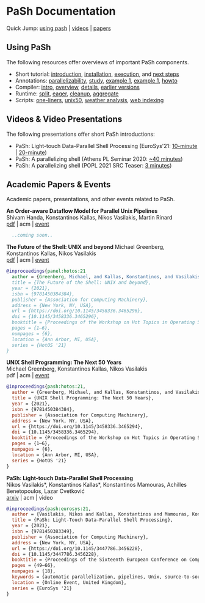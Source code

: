 # PaSh Documentation
Quick Jump: [using pash](#using-pash) | [videos](#videos--video-presentations) | [papers](#academic-papers) 

## Using PaSh

The following resources offer overviews of important PaSh components.

* Short tutorial: [introduction](./tutorial.md#introduction), [installation](./tutorial.md#installation), [execution](./tutorial.md#running-scripts), and [next steps](./tutorial.md#what-next)
* Annotations: [parallelizability](../annotations#main-parallelizability-classes), [study](../annotations#parallelizability-study-of-commands-in-gnu--posix), [example 1](../annotations#a-simple-example-chmod), [example 1](../annotations#another-example-cut), [howto](../annotations#how-to-annotate-a-command)
* Compiler: [intro](../compiler#introduction), [overview](../compiler#compiler-overview), [details](../compiler#zooming-into-fragments), [earlier versions](../compiler#earlier-versions)
* Runtime: [split](../runtime#stream-splitting), [eager](../runtime#eager-stream-polling),  [cleanup](../runtime#cleanup-logic),  [aggregate](../runtime#aggregators)
* Scripts: [one-liners](#common-unix-one-liners), [unix50](#unix-50-from-bell-labs), [weather analysis](#noaa-weather-analysis), [web indexing](#wikipedia-web-indexing)

## Videos & Video Presentations

The following presentations offer short PaSh introductions:

* PaSh: Light-touch Data-Parallel Shell Processing (EuroSys'21: [10-minute](https://www.youtube.com/watch?v=6eSZ1yirnU8) | [20-minute](https://www.youtube.com/watch?v=Je-jt2pNA-s))
* PaSh: A parallelizing shell (Athens PL Seminar 2020: [~40 minutes](https://www.youtube.com/watch?v=UAkfruEvLTk&list=PLdrM8z9GiOahvmZsPn1CXf4EVjy8OA9aq&index=11&t=76s))
* PaSh: A parallelizing shell (POPL 2021 SRC Teaser: [3 minutes](https://www.youtube.com/watch?v=3uqYJo1v1E0))

## Academic Papers & Events

Academic papers, presentations, and other events related to PaSh.

**An Order-aware Dataflow Model for Parallel Unix Pipelines**  
Shivam Handa, Konstantinos Kallas, Nikos Vasilakis, Martin Rinard  
[pdf](https://arxiv.org/pdf/2012.15422.pdf) | acm | [event](https://icfp21.sigplan.org/)
```bibtex
  ..coming soon..
```

**The Future of the Shell: UNIX and beyond**
Michael Greenberg, Konstantinos Kallas, Nikos Vasilakis  
[pdf](https://fut-shell.github.io/panel-summary.pdf) | acm | [event](https://sigops.org/s/conferences/hotos/2021/#program)
```bibtex
@inproceedings{panel:hotos:21
  author = {Greenberg, Michael, and Kallas, Konstantinos, and Vasilakis, Nikos},
  title = {The Future of the Shell: UNIX and beyond},
  year = {2021},
  isbn = {9781450384384},
  publisher = {Association for Computing Machinery},
  address = {New York, NY, USA},
  url = {https://doi.org/10.1145/3458336.3465296},
  doi = {10.1145/3458336.3465296},
  booktitle = {Proceedings of the Workshop on Hot Topics in Operating Systems},
  pages = {1–6},
  numpages = {6},
  location = {Ann Arbor, MI, USA},
  series = {HotOS '21}
}
```

**UNIX Shell Programming: The Next 50 Years**  
Michael Greenberg, Konstantinos Kallas, Nikos Vasilakis  
pdf | acm | [event](https://sigops.org/s/conferences/hotos/2021/#program)
```bibtex
@inproceedings{pash:hotos:21,
  author = {Greenberg, Michael, and Kallas, Konstantinos, and Vasilakis, Nikos},
  title = {UNIX Shell Programming: The Next 50 Years},
  year = {2021},
  isbn = {9781450384384},
  publisher = {Association for Computing Machinery},
  address = {New York, NY, USA},
  url = {https://doi.org/10.1145/3458336.3465294},
  doi = {10.1145/3458336.3465294},
  booktitle = {Proceedings of the Workshop on Hot Topics in Operating Systems},
  pages = {1–6},
  numpages = {6},
  location = {Ann Arbor, MI, USA},
  series = {HotOS '21}
}
```

**PaSh: Light-touch Data-Parallel Shell Processing**  
Nikos Vasilakis*, Konstantinos Kallas*, Konstantinos Mamouras, Achilles Benetopoulos, Lazar Cvetković  
[arxiv](https://arxiv.org/pdf/2007.09436.pdf) | acm | video
```bibtex
@inproceedings{pash:eurosys:21,
  author = {Vasilakis, Nikos and Kallas, Konstantinos and Mamouras, Konstantinos and Benetopoulos, Achilles and Cvetkovi\'{c}, Lazar},
  title = {PaSh: Light-Touch Data-Parallel Shell Processing},
  year = {2021},
  isbn = {9781450383349},
  publisher = {Association for Computing Machinery},
  address = {New York, NY, USA},
  url = {https://doi.org/10.1145/3447786.3456228},
  doi = {10.1145/3447786.3456228},
  booktitle = {Proceedings of the Sixteenth European Conference on Computer Systems},
  pages = {49–66},
  numpages = {18},
  keywords = {automatic parallelization, pipelines, Unix, source-to-source compiler, POSIX, shell},
  location = {Online Event, United Kingdom},
  series = {EuroSys '21}
}
```
